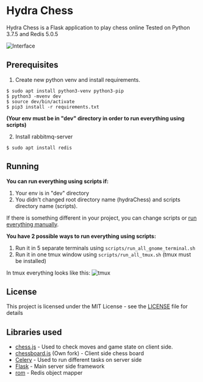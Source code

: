 # Hydra Chess

Hydra Chess is a Flask application to play chess online
Tested on Python 3.7.5 and Redis 5.0.5

![Interface](https://user-images.githubusercontent.com/43320720/78963701-efb42b00-7b00-11ea-9215-51bf4933e749.png)

## Prerequisites

1. Create new python venv and install requirements.
```
$ sudo apt install python3-venv python3-pip
$ python3 -mvenv dev
$ source dev/bin/activate
$ pip3 install -r requirements.txt
```
**(Your env must be in "dev" directory in order to run everything using scripts)**

2. Install rabbitmq-server
```
$ sudo apt install redis
```

## Running
**You can run everything using scripts if:**
1. Your env is in "dev" directory
2. You didn't changed root directory name (hydraChess) and scripts directory name (scripts).

If there is something different in your project, you can change scripts or [run everything manually](https://github.com/hashlib/hydraChess/blob/4098e3d8cb26400804a283a9bb4bc3910b3bb656/README.md#running).

**You have 2 possible ways to run everything using scripts:**
1. Run it in 5 separate terminals using ```scripts/run_all_gnome_terminal.sh```
2. Run it in one tmux window using ```scripts/run_all_tmux.sh``` (tmux must be installed)

In tmux everything looks like this:
![tmux](https://user-images.githubusercontent.com/43320720/78963320-c5ae3900-7aff-11ea-9dfa-75837a342689.png)


## License

This project is licensed under the MIT License - see the [LICENSE](LICENSE) file for details

## Libraries used

* [chess.js](https://github.com/jhlywa/chess.js) - Used to check moves and game state on client side.
* [chessboard.js](https://github.com/hashlib/chessboardjs/) (Own fork) - Client side chess board
* [Celery](https://github.com/celery/celery) - Used to run different tasks on server side
* [Flask](https://github.com/pallets/flask) - Main server side framework
* [rom](https://github.com/josiahcarlson/rom) - Redis object mapper
